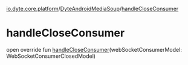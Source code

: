[io.dyte.core.platform](../index.md)/[DyteAndroidMediaSoup](index.md)/[handleCloseConsumer](handle-close-consumer.md)

# handleCloseConsumer


open override fun [handleCloseConsumer](handle-close-consumer.md)(webSocketConsumerModel: WebSocketConsumerClosedModel)
